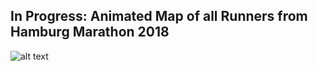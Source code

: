 ## In Progress: Animated Map of all Runners from Hamburg Marathon 2018
![alt text](https://github.com/kruse-alex/marathon/blob/master/plot_10001.png)
